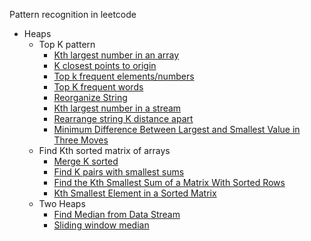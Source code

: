 Pattern recognition in leetcode

* Heaps
    * Top K pattern
        * [Kth largest number in an array](https://leetcode.com/problems/kth-largest-element-in-an-array/)
        * [K closest points to origin](https://leetcode.com/problems/k-closest-points-to-origin)
        * [Top k frequent elements/numbers](https://leetcode.com/problems/top-k-frequent-elements/)
        * [Top K frequent words](https://leetcode.com/problems/top-k-frequent-words)
        * [Reorganize String](https://leetcode.com/problems/reorganize-string/)
        * [Kth largest number in a stream](https://leetcode.com/problems/kth-largest-element-in-a-stream/)
        * [Rearrange string K distance apart](https://leetcode.com/problems/rearrange-string-k-distance-apart)
        * [Minimum Difference Between Largest and Smallest Value in Three Moves](https://leetcode.com/problems/minimum-difference-between-largest-and-smallest-value-in-three-moves)
    * Find Kth sorted matrix of arrays
        * [Merge K sorted](https://leetcode.com/problems/merge-k-sorted-lists)
        * [Find K pairs with smallest sums](https://leetcode.com/problems/find-k-pairs-with-smallest-sums/)
        * [Find the Kth Smallest Sum of a Matrix With Sorted Rows](https://leetcode.com/problems/find-the-kth-smallest-sum-of-a-matrix-with-sorted-rows/)
        * [Kth Smallest Element in a Sorted Matrix](https://leetcode.com/problems/kth-smallest-element-in-a-sorted-matrix/)
    * Two Heaps
        * [Find Median from Data Stream](https://leetcode.com/problems/find-median-from-data-stream/)
        * [Sliding window median](https://leetcode.com/problems/sliding-window-median)
        
